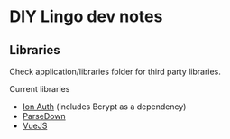 # DIY Lingo dev notes

## Libraries

Check application/libraries folder for third party libraries.

Current libraries 
* [Ion Auth](https://github.com/benedmunds/CodeIgniter-Ion-Auth) (includes Bcrypt as a dependency)
* [ParseDown](https://github.com/erusev/parsedown)
* [VueJS](https://github.com/vuejs/vue)
